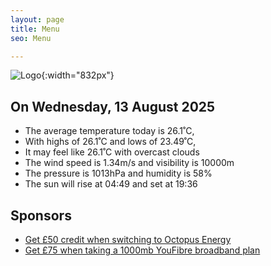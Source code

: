 ```yaml
---
layout: page
title: Menu
seo: Menu

---
```


![Logo](/images/logo.jpg){:width="832px"}

<!-- weather_marker starts -->
## On Wednesday, 13 August 2025

- The average temperature today is 26.1˚C,
- With highs of 26.1˚C and lows of 23.49˚C,
- It may feel like 26.1˚C with overcast clouds
- The wind speed is 1.34m/s and visibility is 10000m
- The pressure is 1013hPa and humidity is 58%
- The sun will rise at 04:49 and set at 19:36

<!-- weather_marker ends -->

## Sponsors

- [Get £50 credit when switching to Octopus Energy](https://bit.ly/3oD1nnS)
- [Get £75 when taking a 1000mb YouFibre broadband plan](https://aklam.io/91zWhU?)
